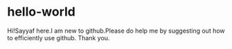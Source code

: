 # hello-world
Hi!Sayyaf here.I am new to github.Please do help me by suggesting out how to efficiently use github.
Thank you.

